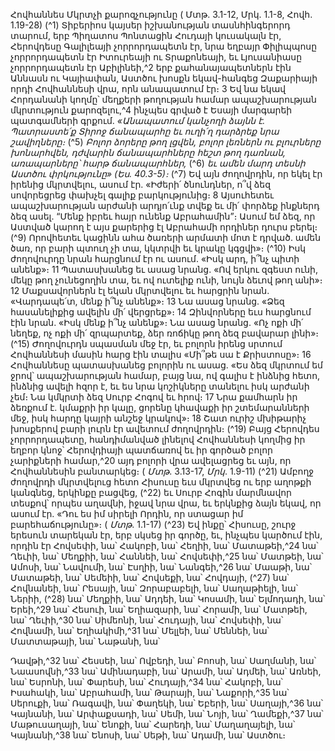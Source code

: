 
Հովհաննես Մկրտչի քարոզչությունը
( Մտթ. 3.1-12, Մրկ. 1.1-8, Հովհ. 1.19-28)
(^1) Տիբերիոս կայսեր իշխանության տասնհինգերորդ տարում, երբ Պիղատոս Պոնտացին Հուդայի կուսակալն էր,
Հերովդեսը Գալիլեայի չորրորդապետն էր, նրա եղբայր Փիլիպպոսը չորրորդապետն էր Իտուրեայի ու Տրաքոնեայի, եւ
Լյուսանիասը չորրորդապետն էր Աբիլինեի,^2 երբ քահանայապետներն էին Աննասն ու Կայիափան, Աստծու խոսքն
եկավ-հանգեց Զաքարիայի որդի Հովհաննեսի վրա, որն անապատում էր։ 3 Եվ նա եկավ Հորդանանի կողմը՝ մեղքերի
թողության համար ապաշխարության մկրտություն քարոզելու,^4 ինչպես գրված է Եսայի մարգարեի պատգամների
գրքում.
_«Անապատում կանչողի ձայնն է.
Պատրաստե՛ք Տիրոջ ճանապարհը
եւ ուղի՛ղ դարձրեք նրա շավիղները։_
(^5) _Բոլոր ձորերը թող լցվեն,
բոլոր լեռներն ու բլուրները խոնարհվեն,
դժվարին ճանապարհները հեշտ թող դառնան,
առապարները՝ հարթ ճանապարհներ,_
(^6) _եւ ամեն մարդ տեսնի Աստծու փրկությունը» (Ես. 40.3-5)։_
(^7) Եվ այն ժողովրդին, որ եկել էր իրենից մկրտվելու, ասում էր. «Իժերի՛ ծնունդներ, ո՞վ ձեզ սովորեցրեց փախչել գալիք
բարկությունից։ 8 Այսուհետեւ ապաշխարության արժանի արդյո՛ւնք տվեք եւ մի՛ փորձեք ինքներդ ձեզ ասել. “Մենք իբրեւ
հայր ունենք Աբրահամին”։ Ասում եմ ձեզ, որ Աստված կարող է այս քարերից էլ Աբրահամի որդիներ դուրս բերել։
(^9) Որովհետեւ կացինն ահա ծառերի արմատի մոտ է դրված. ամեն ծառ, որ բարի պտուղ չի տա, կկտրվի եւ կրակը կգցվի»։
(^10) Իսկ ժողովուրդը նրան հարցնում էր ու ասում. «Իսկ արդ, ի՞նչ պիտի անենք»։ 11 Պատասխանեց եւ ասաց նրանց. «Ով
երկու զգեստ ունի, մեկը թող չունեցողին տա, եւ ով ուտելիք ունի, նույն ձեւով թող անի»։ 12 Մաքսավորներն էլ եկան
մկրտվելու եւ հարցրին նրան. «Վարդապե՛տ, մենք ի՞նչ անենք»։ 13 Նա ասաց նրանց. «Ձեզ հասանելիքից ավելին մի՛
վերցրեք»։ 14 Զինվորները եւս հարցնում էին նրան. «Իսկ մենք ի՞նչ անենք»։ Նա ասաց նրանց. «Ոչ ոքի մի՛ նեղեք, ոչ ոքի
մի՛ զրպարտեք, ձեր ռոճիկը թող ձեզ բավարար լինի»։
(^15) Ժողովուրդն սպասման մեջ էր, եւ բոլորն իրենց սրտում Հովհաննեսի մասին հարց էին տալիս «Մի՞թե սա է
Քրիստոսը»։ 16 Հովհաննեսը պատասխանեց բոլորին ու ասաց. «Ես ձեզ մկրտում եմ ջրով՝ ապաշխարության համար,
բայց նա, ով գալիս է ինձնից հետո, ինձնից ավելի հզոր է, եւ ես նրա կոշիկները տանելու իսկ արժանի չեմ։ Նա կմկրտի
ձեզ Սուրբ Հոգով եւ հրով։ 17 Նրա քամհարն իր ձեռքում է. կմաքրի իր կալը, ցորենը կհավաքի իր շտեմարանների մեջ, իսկ
հարդը կայրի անշեջ կրակով»։ 18 Շատ ուրիշ մխիթարիչ խոսքերով բարի լուրն էր ավետում ժողովրդին։
(^19) Բայց Հերովդես չորրորդապետը, հանդիմանված լինելով Հովհաննեսի կողմից իր եղբոր կնոջ՝ Հերովդիայի
պատճառով եւ իր գործած բոլոր չարիքների համար,^20 այդ բոլորի վրա ավելացրեց եւ այն, որ Հովհաննեսին բանտարկեց։
( _Մտթ_. 3.13-17, _Մրկ_. 1.9-11)
(^21) Ամբողջ ժողովրդի մկրտվելուց հետո Հիսուսը եւս մկրտվեց ու երբ աղոթքի կանգնեց, երկինքը բացվեց, (^22) եւ Սուրբ
Հոգին մարմնավոր տեսքով՝ որպես աղավնի, իջավ նրա վրա, եւ երկնքից ձայն եկավ, որ ասում էր. «Դու ես իմ սիրելի
Որդին, որ ստացար իմ բարեհաճությունը»։
( _Մտթ_. 1.1-17)
(^23) Եվ ինքը՝ Հիսուսը, շուրջ երեսուն տարեկան էր, երբ սկսեց իր գործը, եւ, ինչպես կարծում էին, որդին էր Հովսեփի,
նա՝ Հակոբի, նա՝ Հեղիի, նա՝ Մատաթեի,^24 նա՝ Ղեւիի, նա՝ Մեղքիի, նա՝ Հաննեի, նա՝ Հովսեփի,^25 նա՝ Մատթեի, նա՝
Ամոսի, նա՝ Նավումի, նա՝ Էսղիի, նա՝ Նանգեի,^26 նա՝ Մաաթի, նա՝ Մատաթեի, նա՝ Սեմեիի, նա՝ Հովսեքի, նա՝ Հովդայի,
(^27) նա՝ Հովնանեի, նա՝ Րեսայի, նա՝ Զորաբաբելի, նա՝ Սաղաթիելի, նա՝ Ներիի, (^28) նա՝ Մեղքիի, նա՝ Ադդեի, նա՝ Կոսամի,
նա՝ Ելմոդադի, նա՝ Երեի,^29 նա՝ Հեսուի, նա՝ Եղիազարի, նա՝ Հորամի, նա՝ Մատթեի, նա՝ Ղեւիի,^30 նա՝ Սիմեոնի, նա՝
Հուդայի, նա՝ Հովսեփի, նա՝ Հովնամի, նա՝ Եղիակիմի,^31 նա՝ Մելլեի, նա՝ Մեննեի, նա՝ Մատտաթայի, նա՝ Նաթանի, նա՝


Դավթի,^32 նա՝ Հեսսեի, նա՝ Ովբեդի, նա՝ Բոոսի, նա՝ Սաղմանի, նա՝ Նաասովնի,^33 նա՝ Ամինադաբի, նա՝ Արամի, նա՝
Ադմեի, նա՝ Առնեի, նա՝ Եսրոնի, նա՝ Փարեսի, նա՝ Հուդայի,^34 նա՝ Հակոբի, նա՝ Իսահակի, նա՝ Աբրահամի, նա՝ Թարայի,
նա՝ Նաքորի,^35 նա՝ Սերուքի, նա՝ Ռագավի, նա՝ Փաղեկի, նա՝ Եբերի, նա՝ Սաղայի,^36 նա՝ Կայնանի, նա՝ Արփաքսադի,
նա՝ Սեմի, նա՝ Նոյի, նա՝ Ղամեքի,^37 նա՝ Մաթուսաղայի, նա՝ Ենոքի, նա՝ Հարեդի, նա՝ Մաղաղայելի, նա՝ Կայնանի,^38 նա՝
Ենոսի, նա՝ Սեթի, նա՝ Ադամի, նա՝ Աստծու։
